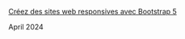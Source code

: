 [Créez des sites web responsives avec Bootstrap 5](https://openclassrooms.com/fr/courses/7542506-creez-des-sites-web-responsives-avec-bootstrap-5)

April 2024
